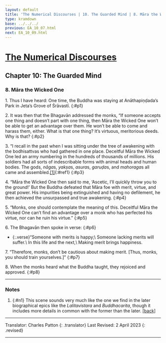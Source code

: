 ```yaml
---
layout: default
title: 'The Numerical Discourses | 10. The Guarded Mind | 8. Māra the Wicked One'
type: kramdown
base: ../../../
previous: EA_10_07.html
next: EA_10_09.html
---
```


# [The Numerical Discourses](../index.html)
## Chapter 10: The Guarded Mind
### 8. Māra the Wicked One

1\. Thus I have heard: One time, the Buddha was staying at Anāthapiṇḍada’s Park in Jeta’s Grove of Śrāvastī.
{:#p1}

2\. It was then that the Bhagavān addressed the monks, “If someone accepts one thing and doesn’t part with one thing, then Māra the Wicked One won’t be able to get an advantage over them. He won’t be able to come and harass them, either. What is that one thing? It’s virtuous, meritorious deeds. Why is that?
{:#p2}

3\. “I recall in the past when I was sitting under the tree of awakening with the bodhisattvas who had gathered in one place. Deceitful Māra the Wicked One led an army numbering in the hundreds of thousands of millions. His soldiers had all sorts of indescribable forms with animal heads and human bodies. The gods, <em>nāga</em>s, <em>yakṣa</em>s, <em>asura</em>s, <em>garuḍa</em>s, and <em>mahoraga</em>s all came and assembled.[\[1\]](#n1){:#ref1}
{:#p3}

4\. “Māra the Wicked One then said to me, ‘Ascetic, I’ll quickly throw you to the ground!’ But the Buddha defeated that Māra foe with merit, virtue, and great power. His impurities being extinguished and having no defilement, he then achieved the unsurpassed and true awakening.
{:#p4}

5\. “Monks, one should contemplate the meaning of this. Deceitful Māra the Wicked One can’t find an advantage over a monk who has perfected his virtue, nor can he ruin his virtue.”
{:#p5}

6\. The Bhagavān then spoke in verse:
{:#p6}

* {:.verse}“Someone with merits is happy;\\
Someone lacking merits will suffer.\\
In this life and the next,\\
Making merit brings happiness.

7\. “Therefore, monks, don’t be cautious about making merit. [Thus, monks, you should train yourselves.]”
{:#p7}

8\. When the monks heard what the Buddha taught, they rejoiced and approved.
{:#p8}

---

### Notes

1. {:#n1} This scene sounds very much like the one we find in the later biographical epics like the <em>Lalitavistara</em> and <em>Buddhacarita</em>, though it includes more details in common with the former than the later. [\[back\]](#ref1)

---

Translator: Charles Patton
{: .translator}
Last Revised: 2 April 2023
{: .revised}

---